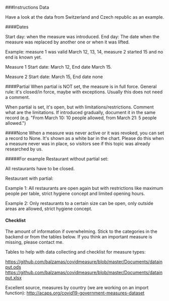 ###Instructions Data

Have a look at the data from Switzerland and Czech republic as an example.

####Dates

Start day: when the measure was introduced.
End day: The date when the measure was replaced by another one or when it was lifted.

Example: measure 1 was valid March 12, 13, 14, measure 2 started 15 and no end is known yet.

Measure 1 Start date: March 12, End date March 15.

Measure 2 Start date: March 15, End date none 

####Partial
When partial is NOT set, the measure is in full force. General rule: it's closed/in force, maybe with exceptions.
Usually this does not need a comment.

When partial is set, it's open, but with limitations/restrictions. Comment what are the limitations. 
If introduced gradually, document it in the same record (e.g. "From March 10: 10 people allowed, from March 21: 5 people allowed.")

####None
When a measure was never active or it was revoked, you can set a record to None. It's shown as a white bar in the chart.
Please do this when a measure never was in place, so visitors see if this topic was already researched by us.

#####For example
Restaurant without partial set: 

All restaurants have to be closed.

Restaurant with partial:

Example 1: All restaurants are open again but with restrictions like maximum people per table, strict hygiene concept and limited opening hours.

Example 2: Only restaurants to a certain size can be open, only outside areas are allowed, strict hygiene concept. 


#### Checklist
The amount of information if overwhelming. Stick to the categories in the backend or from the tables below. If you think an important measure is missing, please contact me.

Tables to help with data collecting and checklist for measure types:

https://github.com/balzamas/covidmeasure/blob/master/Documents/datainput.ods
https://github.com/balzamas/covidmeasure/blob/master/Documents/datainput.xlsx

Excellent source, measures by country (we are working on an import function):
http://acaps.org/covid19-government-measures-dataset
